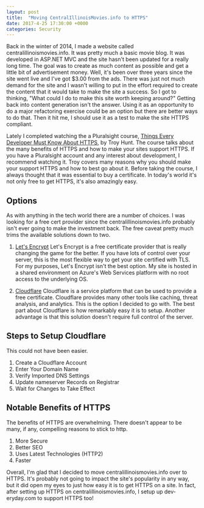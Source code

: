 ```yaml
---
layout: post
title:  "Moving CentralIllinoisMovies.info to HTTPS"
date: 2017-4-25 17:30:00 +0000
categories: Security
---
```


Back in the winter of 2014, I made a website called centralillinoismovies.info. It was pretty much a basic movie blog. It was developed in ASP.NET MVC and the site hasn't been updated for a really long time. The goal was to create as much content as possible and get a little bit of advertisement money. Well, it's been over three years since the site went live and I've got $3.00 from the ads. There was just not much demand for the site and I wasn't willing to put in the effort required to create the content that it would take to make the site a success. So I got to thinking, "What could I do to make this site worth keeping around?" Getting back into content generation isn't the answer. Using it as an opportunity to do a major refactoring exercise could be an option but there are better ways to do that. Then it hit me, I should use it as a test to make the site HTTPS compliant.

Lately I completed watching the a Pluralsight course, [Things Every Developer Must Know About HTTPS][https], by Troy Hunt. The course talks about the many benefits of HTTPS and how to make your sites support HTTPS. If you have a Pluralsight account and any interest about development, I recommend watching it. Troy covers many reasons why you should make your support HTTPS and how to best go about it. Before taking the course, I always thought that it was essential to buy a certificate. In today's world it's not only free to get HTTPS, it's also amazingly easy.

Options
----
As with anything in the tech world there are a number of choices. I was looking for a free cert provider since the centralillinoismovies.info probably isn't ever going to make the investment back. The free caveat pretty much trims the available solutions down to two.

1. [Let's Encrypt][le]
Let's Encrypt is a free certificate provider that is really changing the game for the better. If you have lots of control over your server, this is the most flexible way to get your site certified with TLS. For my purposes, Let's Encrypt isn't the best option. My site is hosted in a shared environment on Azure's Web Services platform with no root access to the underlying OS.

2. [Cloudflare][cf]
Cloudflare is a service platform that can be used to provide a free certificate. Cloudflare provides many other tools like caching, threat analysis, and analytics. This is the option I decided to go with. The best part about Cloudflare is how remarkably easy it is to setup. Another advantage is that this solution doesn't require full control of the server.

Steps to Setup Cloudflare
----
This could not have been easier.

1. Create a Cloudflare Account
2. Enter Your Domain Name
3. Verify Imported DNS Settings
4. Update nameserver Records on Registrar
5. Wait for Changes to Take Effect

Notable Benefits of HTTPS
----
The benefits of HTTPS are overwhelming. There doesn't appear to be many, if any, compelling reasons to stick to http.
1. More Secure
2. Better SEO
3. Uses Latest Technologies (HTTP2)
4. Faster

Overall, I'm glad that I decided to move centralillinoismovies.info over to HTTPS. It's probably not going to impact the site's popularity in any way, but it did open my eyes to just how easy it is to get HTTPS on a site. In fact, after setting up HTTPS on centralillinoismovies.info, I setup up dev-eryday.com to support HTTPS too! 

[https]: https://app.pluralsight.com/library/courses/https-every-developer-must-know/table-of-contents
[le]: https://letsencrypt.org
[cf]: https://www.cloudflare.com
